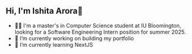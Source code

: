 ## Hi, I'm Ishita Arora👋
- 👩‍🎓 I'm a master's in Computer Science student at IU Bloomington, looking for a Software Engineering Intern position for summer 2025.
- 🔭 I’m currently working on building my portfolio
- 🌱 I’m currently learning NextJS

<!--
**ishita-arora28/ishita-arora28** is a ✨ _special_ ✨ repository because its `README.md` (this file) appears on your GitHub profile.

Here are some ideas to get you started:

- 🔭 I’m currently working on ...
- 🌱 I’m currently learning ...
- 👯 I’m looking to collaborate on ...
- 🤔 I’m looking for help with ...
- 💬 Ask me about ...
- 📫 How to reach me: ...
- 😄 Pronouns: ...
- ⚡ Fun fact: ...
-->
